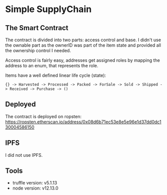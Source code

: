 # Simple SupplyChain

## The Smart Contract

The contract is divided into two parts: access control and base.
I didn't use the ownable part as the ownerID was part of the item state and provided all the ownership control I needed.

Access control is fairly easy, addresses get assigned roles by mapping the address to an enum, that represents the role.

Items have a well defined linear life cycle (state):

```
{} -> Harvested -> Processed -> Packed -> ForSale -> Sold -> Shipped -> Received -> Purchase -> ()
```

## Deployed

The contract is deployed on ropsten:
https://ropsten.etherscan.io/address/0x08d6b71ec53e8e5e96e1d37dd0dc130004586150

## IPFS

I did not use IPFS.

## Tools

-   truffle version: v5.1.13
-   node version: v12.13.0
